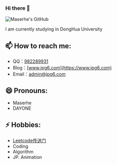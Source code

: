 
### Hi there 👋
![Maserhe's GitHub](https://github-readme-stats.vercel.app/api?hide=issues,contribs&include_all_commits=true&username=Maserhe)

I am currently studying in DongHua University

## 📫 How to reach me: 
- QQ：[982289931](http://wpa.qq.com/msgrd?v=3&uin=982289931&site=qq&menu=yes)
- Blog：[www.jpg6.com](https://www.jpg6.com)
- Email：[admin@jpg6.com](admin@jpg6.com)

## 😄 Pronouns: 
- Maserhe
- DAYONE

## ⚡ Hobbies: 
- [Leetcode传送门](https://leetcode.cn/u/maserhe/)
- Coding
- Algorithm
- JP. Animation
